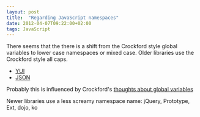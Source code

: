 ```yaml
---
layout: post
title:  "Regarding JavaScript namespaces"
date: 2012-04-07T09:22:00+02:00
tags: JavaScript
---
```


There seems that the there is a shift from the Crockford style global variables to lower case namespaces or mixed case.
Older libraries use the Crockford style all caps.

 - [YUI](http://yuilibrary.com/yui/docs/event/basic-example.html)
 - [JSON](https://github.com/douglascrockford/JSON-js/blob/master/json2.js)

Probably this is influenced by Crockford's [thoughts about global variables](http://javascript.crockford.com/code.html)

Newer libraries use a less screamy namespace name:
jQuery, Prototype, Ext, dojo, ko